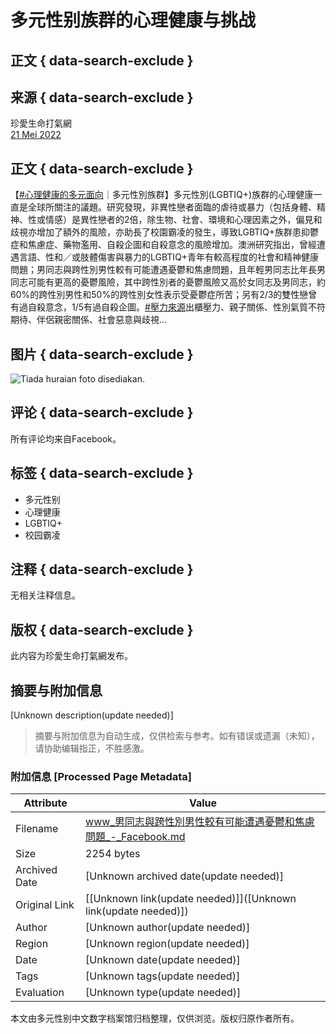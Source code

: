 # 多元性别族群的心理健康与挑战

## 正文 { data-search-exclude }


## 来源 { data-search-exclude }
珍愛生命打氣網  
[21 Mei 2022](https://www.facebook.com/tspc520/posts/pfbid034wddiWP9hBQHiXUE98zHQu3a1HiaNpebqfrWNAaCGwHTBDPV9xZ6FRumg1uvAtmtl?__tn__=%2CO*F) 

## 正文 { data-search-exclude }
【[#心理健康的多元面向](https://www.facebook.com/hashtag/%E5%BF%83%E7%90%86%E5%81%A5%E5%BA%B7%E7%9A%84%E5%A4%9A%E5%85%83%E9%9D%A2%E5%90%91?__eep__=6&__tn__=*NK*F)｜多元性別族群】多元性別(LGBTIQ+)族群的心理健康一直是全球所關注的議題。研究發現，非異性戀者面臨的虐待或暴力（包括身體、精神、性或情感）是異性戀者的2倍，除生物、社會、環境和心理因素之外，偏見和歧視亦增加了額外的風險，亦助長了校園霸凌的發生，導致LGBTIQ+族群患抑鬱症和焦慮症、藥物濫用、自殺企圖和自殺意念的風險增加。澳洲研究指出，曾經遭遇言語、性和／或肢體傷害與暴力的LGBTIQ+青年有較高程度的社會和精神健康問題；男同志與跨性別男性較有可能遭遇憂鬱和焦慮問題，且年輕男同志比年長男同志可能有更高的憂鬱風險，其中跨性別者的憂鬱風險又高於女同志及男同志，約60%的跨性別男性和50%的跨性別女性表示受憂鬱症所苦；另有2/3的雙性戀曾有過自殺意念，1/5有過自殺企圖。[#壓力來源](https://www.facebook.com/hashtag/%E5%A3%93%E5%8A%9B%E4%BE%86%E6%BA%90?__eep__=6&__tn__=*NK*F)出櫃壓力、親子關係、性別氣質不符期待、伴侶親密關係、社會惡意與歧視…

## 图片 { data-search-exclude }
![Tiada huraian foto disediakan.](https://scontent-sjc3-1.xx.fbcdn.net/v/t39.30808-6/281132856_5076661015715655_6954484923572947278_n.jpg?_nc_cat=111&ccb=1-7&_nc_sid=127cfc&_nc_ohc=FiKrvcT1JDIQ7kNvgHIHBBN&_nc_zt=23&_nc_ht=scontent-sjc3-1.xx&_nc_gid=AWBgf4t5Ntkydow8Kpeqfwz&oh=00_AYDGYm1gvYRI8bWxRVSKf3YEYQfwm0FoJjwerDdEE0DGHA&oe=678C0067)

## 评论 { data-search-exclude }
所有评论均来自Facebook。

## 标签 { data-search-exclude }
- 多元性别
- 心理健康
- LGBTIQ+
- 校园霸凌

## 注释 { data-search-exclude }
无相关注释信息。 

## 版权 { data-search-exclude }
此内容为珍愛生命打氣網发布。
<!-- tcd_original_link https://www.facebook.com/photo.php?fbid=5080924881955935&id=139816669400139&set=a.141181139263692&locale=ms_MY -->


## 摘要与附加信息

<!-- tcd_abstract -->
[Unknown description(update needed)]
<!-- tcd_abstract_end -->

> 摘要与附加信息为自动生成，仅供检索与参考。如有错误或遗漏（未知），请协助编辑指正，不胜感激。

### 附加信息 [Processed Page Metadata]

| Attribute       | Value                                  |
|-----------------|----------------------------------------|
| Filename        | www_男同志與跨性別男性較有可能遭遇憂鬱和焦慮問題_-_Facebook.md                             |
| Size            | 2254 bytes                           |
| Archived Date   | [Unknown archived date(update needed)]                             |
| Original Link   | [[Unknown link(update needed)]]([Unknown link(update needed)])                       |
| Author          | [Unknown author(update needed)]                               |
| Region          | [Unknown region(update needed)]                               |
| Date            | [Unknown date(update needed)]                                 |
| Tags            | [Unknown tags(update needed)]                                 |
| Evaluation            | [Unknown type(update needed)]                                 |
<!-- tcd_table_end -->

本文由多元性别中文数字档案馆归档整理，仅供浏览。版权归原作者所有。
